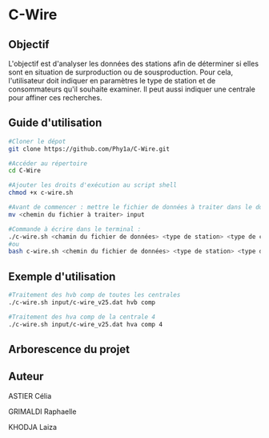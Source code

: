 # C-Wire

## Objectif

L'objectif est d'analyser les données des stations afin de déterminer si elles sont en situation de surproduction ou de sousproduction. Pour cela, l'utilisateur doit indiquer en paramètres le type de station et de consommateurs qu'il souhaite examiner. Il peut aussi indiquer une centrale pour affiner ces recherches.

## Guide d'utilisation

```bash
#Cloner le dépot
git clone https://github.com/Phy1a/C-Wire.git

#Accéder au répertoire
cd C-Wire

#Ajouter les droits d'exécution au script shell
chmod +x c-wire.sh

#Avant de commencer : mettre le fichier de données à traiter dans le dossier "input"
mv <chemin du fichier à traiter> input

#Commande à écrire dans le terminal :
./c-wire.sh <chamin du fichier de données> <type de station> <type de consommateur> <numéro de centrale si besoin>
#ou
bash c-wire.sh <chemin du fichier de données> <type de station> <type de consommateur> <numéro de centrale si besoin>

```

## Exemple d'utilisation

```bash
#Traitement des hvb comp de toutes les centrales
./c-wire.sh input/c-wire_v25.dat hvb comp

#Traitement des hva comp de la centrale 4
./c-wire.sh input/c-wire_v25.dat hva comp 4

```

## Arborescence du projet

## Auteur

ASTIER Célia

GRIMALDI Raphaelle

KHODJA Laiza
